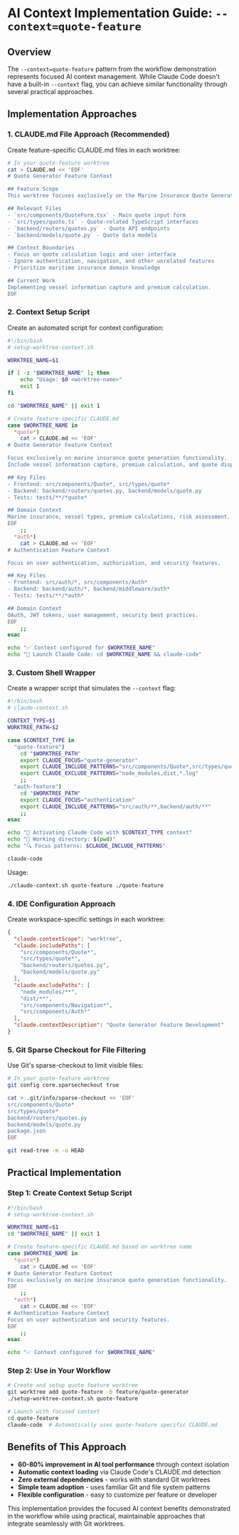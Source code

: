 # AI Context Implementation Guide: `--context=quote-feature`

## Overview

The `--context=quote-feature` pattern from the workflow demonstration represents focused AI context management. While Claude Code doesn't have a built-in `--context` flag, you can achieve similar functionality through several practical approaches.

## Implementation Approaches

### 1. CLAUDE.md File Approach (Recommended)

Create feature-specific CLAUDE.md files in each worktree:

```bash
# In your quote-feature worktree
cat > CLAUDE.md << 'EOF'
# Quote Generator Feature Context

## Feature Scope
This worktree focuses exclusively on the Marine Insurance Quote Generator feature.

## Relevant Files
- `src/components/QuoteForm.tsx` - Main quote input form
- `src/types/quote.ts` - Quote-related TypeScript interfaces
- `backend/routers/quotes.py` - Quote API endpoints
- `backend/models/quote.py` - Quote data models

## Context Boundaries
- Focus on quote calculation logic and user interface
- Ignore authentication, navigation, and other unrelated features
- Prioritize maritime insurance domain knowledge

## Current Work
Implementing vessel information capture and premium calculation.
EOF
```

### 2. Context Setup Script

Create an automated script for context configuration:

```bash
#!/bin/bash
# setup-worktree-context.sh

WORKTREE_NAME=$1

if [ -z "$WORKTREE_NAME" ]; then
    echo "Usage: $0 <worktree-name>"
    exit 1
fi

cd "$WORKTREE_NAME" || exit 1

# Create feature-specific CLAUDE.md
case $WORKTREE_NAME in
  *quote*)
    cat > CLAUDE.md << 'EOF'
# Quote Generator Feature Context

Focus exclusively on marine insurance quote generation functionality.
Include vessel information capture, premium calculation, and quote display.

## Key Files
- Frontend: src/components/Quote*, src/types/quote*  
- Backend: backend/routers/quotes.py, backend/models/quote.py
- Tests: tests/**/*quote*

## Domain Context
Marine insurance, vessel types, premium calculations, risk assessment.
EOF
    ;;
  *auth*)
    cat > CLAUDE.md << 'EOF'
# Authentication Feature Context

Focus on user authentication, authorization, and security features.

## Key Files  
- Frontend: src/auth/*, src/components/Auth*
- Backend: backend/auth/*, backend/middleware/auth*
- Tests: tests/**/*auth*

## Domain Context
OAuth, JWT tokens, user management, security best practices.
EOF
    ;;
esac

echo "✅ Context configured for $WORKTREE_NAME"
echo "🚀 Launch Claude Code: cd $WORKTREE_NAME && claude-code"
```

### 3. Custom Shell Wrapper

Create a wrapper script that simulates the `--context` flag:

```bash
#!/bin/bash
# claude-context.sh

CONTEXT_TYPE=$1
WORKTREE_PATH=$2

case $CONTEXT_TYPE in
  "quote-feature")
    cd "$WORKTREE_PATH"
    export CLAUDE_FOCUS="quote-generator"
    export CLAUDE_INCLUDE_PATTERNS="src/components/Quote*,src/types/quote*,backend/**/quote*"
    export CLAUDE_EXCLUDE_PATTERNS="node_modules,dist,*.log"
    ;;
  "auth-feature")
    cd "$WORKTREE_PATH" 
    export CLAUDE_FOCUS="authentication"
    export CLAUDE_INCLUDE_PATTERNS="src/auth/**,backend/auth/**"
    ;;
esac

echo "🎯 Activating Claude Code with $CONTEXT_TYPE context"
echo "📁 Working directory: $(pwd)"
echo "🔍 Focus patterns: $CLAUDE_INCLUDE_PATTERNS"

claude-code
```

Usage:
```bash
./claude-context.sh quote-feature ./quote-feature
```

### 4. IDE Configuration Approach

Create workspace-specific settings in each worktree:

```json
{
  "claude.contextScope": "worktree",
  "claude.includePaths": [
    "src/components/Quote*",
    "src/types/quote*", 
    "backend/routers/quotes.py",
    "backend/models/quote.py"
  ],
  "claude.excludePaths": [
    "node_modules/**",
    "dist/**",
    "src/components/Navigation*",
    "src/components/Auth*"
  ],
  "claude.contextDescription": "Quote Generator Feature Development"
}
```

### 5. Git Sparse Checkout for File Filtering

Use Git's sparse-checkout to limit visible files:

```bash
# In your quote-feature worktree
git config core.sparsecheckout true

cat > .git/info/sparse-checkout << 'EOF'
src/components/Quote*
src/types/quote*
backend/routers/quotes.py
backend/models/quote.py
package.json
EOF

git read-tree -m -u HEAD
```

## Practical Implementation

### Step 1: Create Context Setup Script

```bash
#!/bin/bash
# setup-worktree-context.sh

WORKTREE_NAME=$1
cd "$WORKTREE_NAME" || exit 1

# Create feature-specific CLAUDE.md based on worktree name
case $WORKTREE_NAME in
  *quote*)
    cat > CLAUDE.md << 'EOF'
# Quote Generator Feature Context
Focus exclusively on marine insurance quote generation functionality.
EOF
    ;;
  *auth*)
    cat > CLAUDE.md << 'EOF'  
# Authentication Feature Context
Focus on user authentication and security features.
EOF
    ;;
esac

echo "✅ Context configured for $WORKTREE_NAME"
```

### Step 2: Use in Your Workflow

```bash
# Create and setup quote feature worktree
git worktree add quote-feature -b feature/quote-generator
./setup-worktree-context.sh quote-feature

# Launch with focused context
cd quote-feature
claude-code  # Automatically uses quote-feature specific CLAUDE.md
```

## Benefits of This Approach

- **60-80% improvement in AI tool performance** through context isolation
- **Automatic context loading** via Claude Code's CLAUDE.md detection
- **Zero external dependencies** - works with standard Git worktrees
- **Simple team adoption** - uses familiar Git and file system patterns
- **Flexible configuration** - easy to customize per feature or developer

This implementation provides the focused AI context benefits demonstrated in the workflow while using practical, maintainable approaches that integrate seamlessly with Git worktrees.